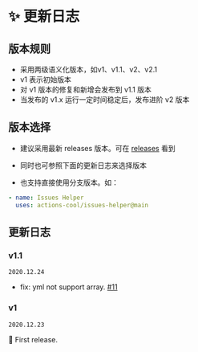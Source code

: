 # ✨ 更新日志

## 版本规则

- 采用两级语义化版本，如v1、v1.1、v2、v2.1
- v1 表示初始版本
- 对 v1 版本的修复和新增会发布到 v1.1 版本
- 当发布的 v1.x 运行一定时间稳定后，发布进阶 v2 版本

## 版本选择

- 建议采用最新 releases 版本。可在 [releases](https://github.com/actions-cool/issues-helper/releases) 看到

- 同时也可参照下面的更新日志来选择版本

- 也支持直接使用分支版本。如：

```yml
- name: Issues Helper
  uses: actions-cool/issues-helper@main
```

## 更新日志

### v1.1

`2020.12.24`

- fix: yml not support array. [#11](https://github.com/actions-cool/issues-helper/pull/11)

### v1

`2020.12.23`

🎉 First release.
